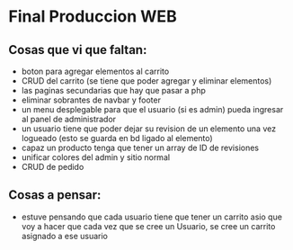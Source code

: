 # Final Produccion WEB
## Cosas que vi que faltan:
- boton para agregar elementos al carrito
- CRUD del carrito (se tiene que poder agregar y eliminar elementos)
- las paginas secundarias que hay que pasar a php
- eliminar sobrantes de navbar y footer
- un menu desplegable para que el usuario (si es admin) pueda ingresar al panel de administrador
- un usuario tiene que poder dejar su revision de un elemento una vez logueado (esto se guarda en bd ligado al elemento)
- capaz un producto tenga que tener un array de ID de revisiones
- unificar colores del admin y sitio normal
- CRUD de pedido

 ## Cosas a pensar:
- estuve pensando que cada usuario tiene que tener un carrito asio que voy a hacer que cada vez que se cree un Usuario, se cree un carrito asignado a ese usuario

